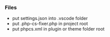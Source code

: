### Files

- put settings.json into .vscode folder
- put .php-cs-fixer.php in project root
- put phpcs.xml in plugin or theme folder root
